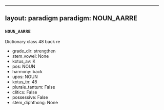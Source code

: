 
---
layout: paradigm
paradigm: NOUN_AARRE
---
### ` NOUN_AARRE `

Dictionary class 48 back re
* grade_dir: strengthen
* stem_vowel: None
* kotus_av: K
* pos: NOUN
* harmony: back
* upos: NOUN
* kotus_tn: 48
* plurale_tantum: False
* clitics: False
* possessive: False
* stem_diphthong: None
